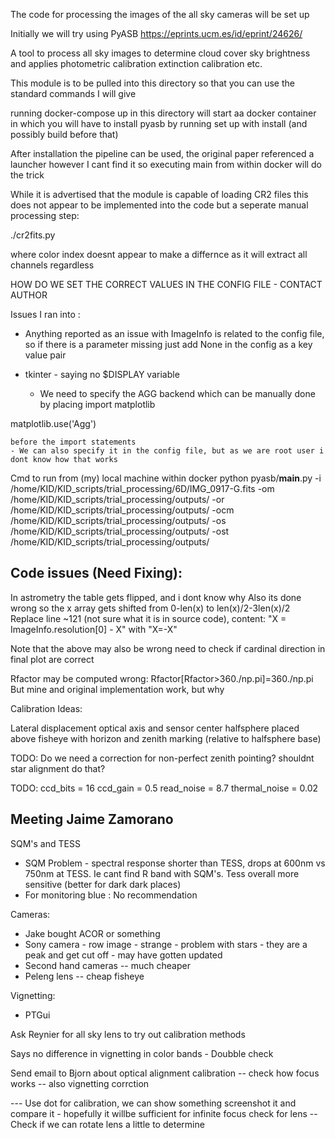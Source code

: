 
The code for processing the images of the all sky cameras will be set up

Initially we will try using PyASB https://eprints.ucm.es/id/eprint/24626/ 

A tool to process all sky images to determine cloud cover sky brightness and applies photometric calibration extinction calibration etc.

This module is to be pulled into this directory so that you can use the standard commands I will give
 
running docker-compose up in this directory will start aa docker container in which you will have to install pyasb by running set up with install (and possibly build before that)

After installation the pipeline can be used, the original paper referenced a launcher however I cant find it so executing main from within docker will do the trick

While it is advertised that the module is capable of loading CR2 files this does not appear to be implemented into the code but a seperate manual processing step:

./cr2fits.py <cr2filename> <color-index>

where color index doesnt appear to make a differnce as it will extract all channels regardless


HOW DO WE SET THE CORRECT VALUES IN THE CONFIG FILE - CONTACT AUTHOR


Issues I ran into : 

- Anything reported as an issue with ImageInfo is related to the config file, so if there is a parameter missing just add None in the config as a key value pair

- tkinter - saying no $DISPLAY variable
    - We need to specify the AGG backend which can be manually done by placing 
import matplotlib

matplotlib.use('Agg')  

    before the import statements
    - We can also specify it in the config file, but as we are root user i dont know how that works


Cmd to run from (my) local machine within docker 
python pyasb/__main__.py  -i /home/KID/KID_scripts/trial_processing/6D/IMG_0917-G.fits -om /home/KID/KID_scripts/trial_processing/outputs/ -or /home/KID/KID_scripts/trial_processing/outputs/ -ocm /home/KID/KID_scripts/trial_processing/outputs/ -os /home/KID/KID_scripts/trial_processing/outputs/ -ost /home/KID/KID_scripts/trial_processing/outputs/


## Code issues (Need Fixing):


In astrometry the table gets flipped, and i dont know why
Also its done wrong so the x array gets shifted from 0-len(x) to len(x)/2-3len(x)/2
Replace line ~121 (not sure what it is in source code), content: "X = ImageInfo.resolution[0] - X" with "X=-X" 

Note that the above may also be wrong need to check if cardinal direction in final plot are correct

Rfactor may be computed wrong:
Rfactor[Rfactor>360./np.pi]=360./np.pi
But mine and original implementation work, but why





Calibration Ideas:

Lateral displacement optical axis and sensor center
halfsphere placed above fisheye with horizon and zenith marking (relative to halfsphere base)

TODO: Do we need a correction for non-perfect zenith pointing? shouldnt star alignment do that?

TODO:
ccd_bits = 16
ccd_gain = 0.5
read_noise = 8.7
thermal_noise = 0.02






## Meeting Jaime Zamorano


SQM's and TESS
- SQM Problem - spectral response shorter than TESS, drops at 600nm vs 750nm at TESS. Ie cant find R band with SQM's. Tess overall more sensitive (better for dark dark places)
- For monitoring blue : No recommendation


Cameras:
- Jake bought ACOR or something
- Sony camera - row image - strange - problem with stars - they are a peak and get cut off - may have gotten updated
- Second hand cameras -- much cheaper
- Peleng lens -- cheap fisheye



Vignetting:
- PTGui

Ask Reynier for all sky lens to try out calibration methods

Says no difference in vignetting in color bands - Doubble check 

Send email to Bjorn about optical alignment calibration -- check how focus works -- also vignetting corrction

--- Use dot for calibration, we can show something screenshot it and compare it - hopefully it willbe sufficient for infinite focus check for lens
-- Check if we can rotate lens a little to determine 
    
